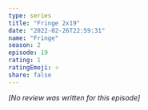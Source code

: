 ```yaml
---
type: series
title: "Fringe 2x19"
date: "2022-02-26T22:59:31"
name: "Fringe"
season: 2
episode: 19
rating: 1
ratingEmoji: ⭐️
share: false
---
```


*[No review was written for this episode]*
